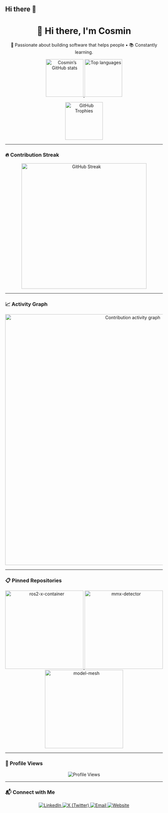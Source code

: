 ## Hi there 👋


<div align="center">
  <h1>👋 Hi there, I'm Cosmin</h1>
  <p>🚀 Passionate about building software that helps people • 📚 Constantly learning.</p>
  <p>
    <a href="https://github.com/cosminmemetea">
      <img height="120" src="https://github-readme-stats.vercel.app/api?username=cosminmemetea&theme=dracula&show_icons=true&include_all_commits=true&count_private=true&hide_border=true" alt="Cosmin’s GitHub stats" />
    </a>
    <a href="https://github.com/cosminmemetea">
      <img height="120" src="https://github-readme-stats.vercel.app/api/top-langs/?username=cosminmemetea&layout=compact&theme=dracula&hide_border=true" alt="Top languages" />
    </a>
  </p>
  <p>
    <img height="120" src="https://github-profile-trophy.vercel.app/?username=cosminmemetea&theme=dracula&no-frame=true&margin-w=5&rank=-&row=2" alt="GitHub Trophies" />
  </p>
</div>

---

### 🔥 Contribution Streak
<p align="center">
  <img src="https://github-readme-streak-stats.herokuapp.com/?user=cosminmemetea&theme=dracula&hide_border=true&date_format=M%20j%5B%2C%20Y%5D" alt="GitHub Streak" width="400" />
</p>

---

### 📈 Activity Graph
<p align="center">
  <img src="https://activity-graph.herokuapp.com/graph?username=cosminmemetea&theme=dracula" width="800" alt="Contribution activity graph" />
</p>

---

### 📋 Pinned Repositories
<p align="center">
  <a href="https://github.com/cosminmemetea/ros2-x-container">
    <img src="https://github-readme-stats.vercel.app/api/pin/?username=cosminmemetea&repo=ros2-x-container&theme=dracula&hide_border=true" alt="ros2-x-container" width="250" />
  </a>
  <a href="https://github.com/cosminmemetea/mmx-detector">
    <img src="https://github-readme-stats.vercel.app/api/pin/?username=cosminmemetea&repo=mmx-detector&theme=dracula&hide_border=true" alt="mmx-detector" width="250" />
  </a>
  <a href="https://github.com/cosminmemetea/model-mesh">
    <img src="https://github-readme-stats.vercel.app/api/pin/?username=cosminmemetea&repo=model-mesh&theme=dracula&hide_border=true" alt="model-mesh" width="250" />
  </a>
</p>

---

### 👀 Profile Views
<p align="center">
  <img src="https://komarev.com/ghpvc/?username=cosminmemetea&color=brightgreen&style=flat-square" alt="Profile Views" />
</p>

---

### 📬 Connect with Me
<p align="center">
  <a href="https://linkedin.com/in/cosmin-bogdan-memetea-6450a7bb/">
    <img src="https://img.shields.io/badge/LinkedIn-%230077B5.svg?logo=linkedin&logoColor=white&style=for-the-badge" alt="LinkedIn" />
  </a>
  <a href="https://x.com/CosminBMemetea">
    <img src="https://img.shields.io/badge/X-%23000000.svg?logo=x&logoColor=white&style=for-the-badge" alt="X (Twitter)" />
  </a>
  <a href="mailto:">
    <img src="https://img.shields.io/badge/Email-%23D14836.svg?logo=gmail&logoColor=white&style=for-the-badge" alt="Email" />
  </a>
  <a href="">
    <img src="https://img.shields.io/badge/Website-%23000000.svg?logo=google-chrome&logoColor=white&style=for-the-badge" alt="Website" />
  </a>
</p>


<!--
**cosminmemetea/cosminmemetea** is a ✨ _special_ ✨ repository because its `README.md` (this file) appears on your GitHub profile.

Here are some ideas to get you started:

- 🔭 I’m currently working on ...
- 🌱 I’m currently learning ...
- 👯 I’m looking to collaborate on ...
- 🤔 I’m looking for help with ...
- 💬 Ask me about ...
- 📫 How to reach me: ...
- 😄 Pronouns: ...
- ⚡ Fun fact: ...
-->
